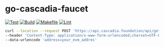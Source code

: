 # go-cascadia-faucet

[![Test](https://github.com/whonion/go-cascadia-faucet/actions/workflows/test.yml/badge.svg)](https://github.com/whonion/go-cascadia-faucet/actions/workflows/test.yml) [![Build](https://github.com/whonion/go-cascadia-faucet/actions/workflows/build.yml/badge.svg)](https://github.com/whonion/go-cascadia-faucet/actions/workflows/build.yml) [![Makefile](https://github.com/whonion/go-cascadia-faucet/actions/workflows/makefile.yml/badge.svg)](https://github.com/whonion/go-cascadia-faucet/actions/workflows/makefile.yml) [![Lint](https://github.com/whonion/go-cascadia-faucet/actions/workflows/lint.yml/badge.svg)](https://github.com/whonion/go-cascadia-faucet/actions/workflows/lint.yml)
```sh
curl --location --request POST 'https://api.cascadia.foundation/api/get-faucet' \
--header 'Content-Type: application/x-www-form-urlencoded;charset=UTF-8' \
--data-urlencode 'address=your_evm_addres'
```

